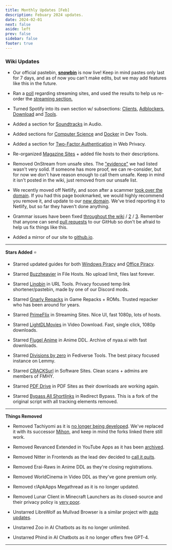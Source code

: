 ```yaml
---
title: Monthly Updates [Feb]
description: Febuary 2024 updates.
date: 2024-02-01
next: false
aside: left
prev: false
sidebar: false
footer: true
---
```


<Post authors="['nbats']"></Post>

### Wiki Updates

- Our official pastebin, **[snowbin](https://pastes.fmhy.net/)** is now live!
  Keep in mind pastes only last for 7 days, and as of now you can't make edits,
  but we may add features like this in the future.

- Ran a [poll](https://i.imgur.com/73paJlr.png) regarding streaming sites, and
  used the results to help us re-order the
  [streaming section.](/videopiracyguide)

- Turned Spotify into its own section w/ subsections:
  [Clients](/audiopiracyguide#spotify-clients),
  [Adblockers](/audiopiracyguide#spotify-adblockers),
  [Download](/audiopiracyguide#spotify-download) and
  [Tools](/audiopiracyguide#spotify-tools).

- Added a section for
  [Soundtracks](/audiopiracyguide#media-soundtracks) in Audio.

- Added sections for
  [Computer Science](/devtools#computer-science) and
  [Docker](/devtools#docker-tools) in Dev Tools.

- Added a section for
  [Two-Factor Authentication](/adblockvpnguide#two-factor-authentication)
  in Web Privacy.

- Re-organized [Magazine Sites](/readingpiracyguide#magazines) +
  added file hosts to their descriptions.

- Removed OnStream from unsafe sites. The ["evidence"](https://rentry.co/upo2r)
  we had listed wasn't very solid. If someone has more proof, we can re-consider,
  but for now we don't have reason enough to call them unsafe. Keep in mind it isn't posted in the wiki, just removed
from our unsafe list.

- We recently moved off Netlify, and soon after a scammer
  [took over the domain](https://i.imgur.com/rByoHnf.png). If you had this page
  bookmarked, we would highly recommend you remove it, and update to our
  [new domain](/). We've tried reporting it to Netlify, but so
  far they haven't done anything.

- Grammar issues have been fixed
  [throughout the wiki](https://github.com/fmhy/FMHYedit/pull/1337) /
  [2](https://github.com/fmhy/FMHYedit/pull/1340) /
  [3](https://github.com/fmhy/FMHYedit/pull/1339). Remember that anyone can send
  [pull requests](https://github.com/fmhy/FMHYedit) to our GitHub so don't be
  afraid to help us fix things like this.

- Added a mirror of our site to [github.io](https://fmhy.github.io/FMHYedit/).

---

**Stars Added** ⭐

- Starred updated guides for both
  [Windows Piracy](/system-tools#windows-isos) and
  [Office Piracy](/text-tools#text-editors).

- Starred [Buzzheavier](/file-tools#file-hosts) in File Hosts.
  No upload limit, files last forever.

- Starred [Linqbin](/internet-tools#url-tools) in URL Tools.
  Privacy focused temp link shortener/pastebin, made by one of our Discord mods.

- Starred [Gnarly Repacks](/gamingpiracyguide#game-repacks) in
  Game Repacks + ROMs. Trusted repacker who has been around for years.

- Starred [PrimeFlix](/videopiracyguide#multi-server) in
  Streaming Sites. Nice UI, fast 1080p, lots of hosts.

- Starred [LightDLMovies](/videopiracyguide#download-sites) in
  Video Download. Fast, single click, 1080p downloads.

- Starred [Flugel Anime](/videopiracyguide#anime-downloading) in
  Anime DDL. Archive of nyaa.si with fast downloads.

- Starred
  [Divisions by zero](/social-media-tools#fediverse-tools) in
  Fediverse Tools. The best piracy focused instance on Lemmy.

- Starred [CRACKSurl](/downloadpiracyguide#software-sites) in
  Software Sites. Clean scans + admins are members of FMHY.

- Starred [PDF Drive](/readingpiracyguide#pdf-search) in PDF
  Sites as their downloads are working again.

- Starred
  [Bypass All Shortlinks](/adblockvpnguide#redirect-bypass) in
  Redirect Bypass. This is a fork of the original script with all tracking
  elements removed.

---

**Things Removed**

- Removed Tachiyomi as it is
  [no longer being developed](https://tachiyomi.org/news/2024-01-13-goodbye).
  We've replaced it with its successor
  [Mihon](/android-iosguide#android-reading), and keep in mind
  the forks linked there still work.

- Removed Revanced Extended in YouTube Apps as it has been
  [archived](https://redd.it/1abt4kk).

- Removed Nitter in Frontends as the lead dev decided to
  [call it quits](https://github.com/zedeus/nitter/issues/1155#issuecomment-1913361757).

- Removed Erai-Raws in Anime DDL as they're closing registrations.

- Removed WorldCinema in Video DDL as they've gone premium only.

- Removed r/ApkApps Megathread as it is no longer updated.

- Removed Lunar Client in Minecraft Launchers as its closed-source and their
  privacy policy is [very poor](https://i.imgur.com/2Wtds7l.png).

- Unstarred LibreWolf as Mullvad Browser is a similar project with
  [auto updates](https://i.imgur.com/GTzWHR0.png).

- Unstarred Zoo in AI Chatbots as its no longer unlimited.

- Unstarred Phind in AI Chatbots as it no longer offers free GPT-4.

---
